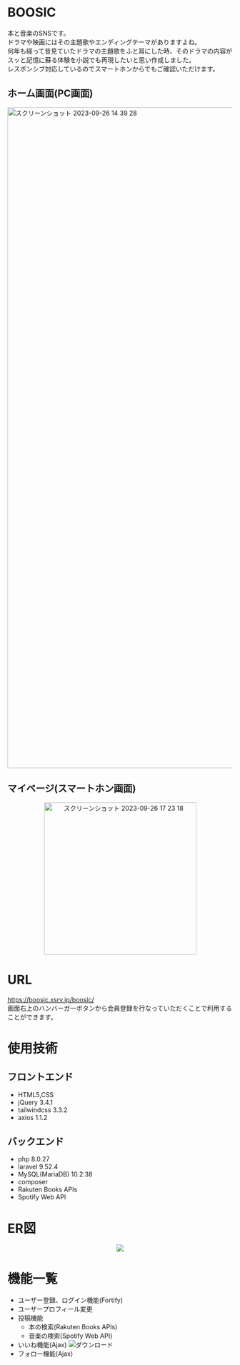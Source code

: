 # BOOSIC
本と音楽のSNSです。<br>
ドラマや映画にはその主題歌やエンディングテーマがありますよね。<br>何年も経って昔見ていたドラマの主題歌をふと耳にした時、そのドラマの内容がスッと記憶に蘇る体験を小説でも再現したいと思い作成しました。<br>
レスポンシブ対応しているのでスマートホンからでもご確認いただけます。

## ホーム画面(PC画面)
<img width="1480" alt="スクリーンショット 2023-09-26 14 39 28" src="https://github.com/URyosuke/boosic/assets/99258388/5d3a27a8-3191-46aa-9899-898095c92298"><br>
## マイページ(スマートホン画面)
<p align="center">
    <img width="341" alt="スクリーンショット 2023-09-26 17 23 18" src="https://github.com/URyosuke/boosic/assets/99258388/deb1ff00-fa93-4131-9494-a10f4a169525">
</p>

# URL
https://boosic.xsrv.jp/boosic/<br>
画面右上のハンバーガーボタンから会員登録を行なっていただくことで利用することができます。


# 使用技術
## フロントエンド
- HTML5,CSS
- jQuery 3.4.1
- tailwindcss 3.3.2
- axios 1.1.2
## バックエンド
- php 8.0.27
- laravel 9.52.4
- MySQL(MariaDB) 10.2.38
- composer
- Rakuten Books APIs
- Spotify Web API


# ER図
<p align="center">
    <img src="https://github.com/URyosuke/boosic/assets/99258388/f9cfdfa5-7534-449b-b918-759a4495d2af">
</p>


# 機能一覧
- ユーザー登録、ログイン機能(Fortify)
- ユーザープロフィール変更
- 投稿機能
    - 本の検索(Rakuten Books APIs)
    - 音楽の検索(Spotify Web API)
- いいね機能(Ajax)
![ダウンロード](https://github.com/URyosuke/boosic/assets/99258388/84b179a3-30ba-47b9-b5da-706c54b60309)
- フォロー機能(Ajax) 

